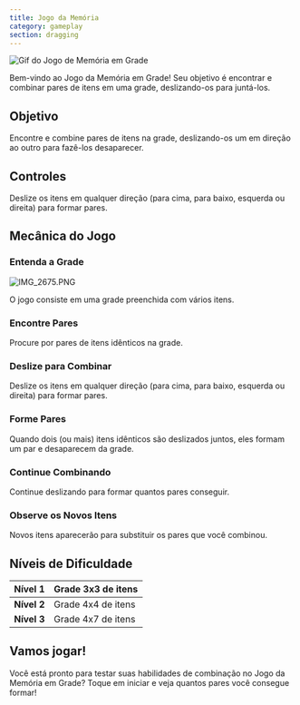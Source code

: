 ```yaml
---
title: Jogo da Memória
category: gameplay
section: dragging
---
```

![Gif do Jogo de Memória em Grade](https://help.studycat.com/hc/article_attachments/34965697809049)


Bem-vindo ao Jogo da Memória em Grade! Seu objetivo é encontrar e combinar pares de itens em uma grade, deslizando-os para juntá-los.


## Objetivo


Encontre e combine pares de itens na grade, deslizando-os um em direção ao outro para fazê-los desaparecer.


## Controles


Deslize os itens em qualquer direção (para cima, para baixo, esquerda ou direita) para formar pares.


## Mecânica do Jogo


### Entenda a Grade


![IMG_2675.PNG](https://help.studycat.com/hc/article_attachments/34786044757657)


O jogo consiste em uma grade preenchida com vários itens.


### Encontre Pares


Procure por pares de itens idênticos na grade.


### Deslize para Combinar


Deslize os itens em qualquer direção (para cima, para baixo, esquerda ou direita) para formar pares.


### Forme Pares


Quando dois (ou mais) itens idênticos são deslizados juntos, eles formam um par e desaparecem da grade.


### Continue Combinando


Continue deslizando para formar quantos pares conseguir.


### Observe os Novos Itens


Novos itens aparecerão para substituir os pares que você combinou.


## Níveis de Dificuldade


| **Nível 1** | Grade 3x3 de itens |
| --- | --- |
| **Nível 2** | Grade 4x4 de itens |
| **Nível 3** | Grade 4x7 de itens |


## Vamos jogar!


Você está pronto para testar suas habilidades de combinação no Jogo da Memória em Grade? Toque em iniciar e veja quantos pares você consegue formar!